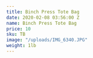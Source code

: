 ```yaml
---
title: Binch Press Tote Bag
date: 2020-02-08 03:56:00 Z
name: Binch Press Tote Bag
price: 10
sku: TB
image: "/uploads/IMG_6340.JPG"
weight: 1lb
---
```


